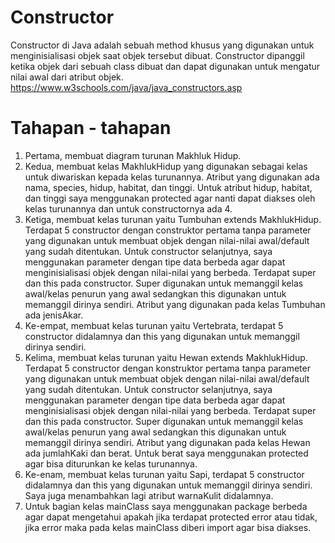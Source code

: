 # Constructor
Constructor di Java adalah sebuah method khusus yang digunakan untuk menginisialisasi objek saat objek tersebut dibuat. Constructor dipanggil ketika objek dari sebuah class dibuat dan dapat digunakan untuk mengatur nilai awal dari atribut objek.
https://www.w3schools.com/java/java_constructors.asp

# Tahapan - tahapan
1. Pertama, membuat diagram turunan Makhluk Hidup.
2. Kedua, membuat kelas MakhlukHidup yang digunakan sebagai kelas untuk diwariskan kepada kelas turunannya. Atribut yang digunakan ada nama, species, hidup, habitat, dan tinggi. Untuk atribut hidup, habitat, dan tinggi saya menggunakan protected agar nanti dapat diakses oleh kelas turunannya dan untuk constructornya ada 4.
3. Ketiga, membuat kelas turunan yaitu Tumbuhan extends MakhlukHidup. Terdapat 5 constructor dengan construktor pertama tanpa parameter yang digunakan untuk membuat objek dengan nilai-nilai awal/default yang sudah ditentukan. Untuk constructor selanjutnya, saya menggunakan parameter dengan tipe data berbeda agar dapat menginisialisasi objek dengan nilai-nilai yang berbeda. Terdapat super dan this pada constructor. Super digunakan untuk memanggil kelas awal/kelas penurun yang awal sedangkan this digunakan untuk memanggil dirinya sendiri. Atribut yang digunakan pada kelas Tumbuhan ada jenisAkar.
4. Ke-empat, membuat kelas turunan yaitu Vertebrata, terdapat 5 constructor didalamnya dan this yang digunakan untuk memanggil dirinya sendiri.
5. Kelima, membuat kelas turunan yaitu Hewan extends MakhlukHidup. Terdapat 5 constructor dengan konstruktor pertama tanpa parameter yang digunakan untuk membuat objek dengan nilai-nilai awal/default yang sudah ditentukan. Untuk constructor selanjutnya, saya menggunakan parameter dengan tipe data berbeda agar dapat menginisialisasi objek dengan nilai-nilai yang berbeda. Terdapat super dan this pada constructor. Super digunakan untuk memanggil kelas awal/kelas penurun yang awal sedangkan this digunakan untuk memanggil dirinya sendiri. Atribut yang digunakan pada kelas Hewan ada jumlahKaki dan berat. Untuk berat saya menggunakan protected agar bisa diturunkan ke kelas turunannya.
6. Ke-enam, membuat kelas turunan yaitu Sapi, terdapat 5 constructor didalamnya dan this yang digunakan untuk memanggil dirinya sendiri. Saya juga menambahkan lagi atribut warnaKulit didalamnya.
7. Untuk bagian kelas mainClass saya menggunakan package berbeda agar dapat mengetahui apakah jika terdapat protected error atau tidak, jika error maka pada kelas mainClass diberi import agar bisa diakses.
